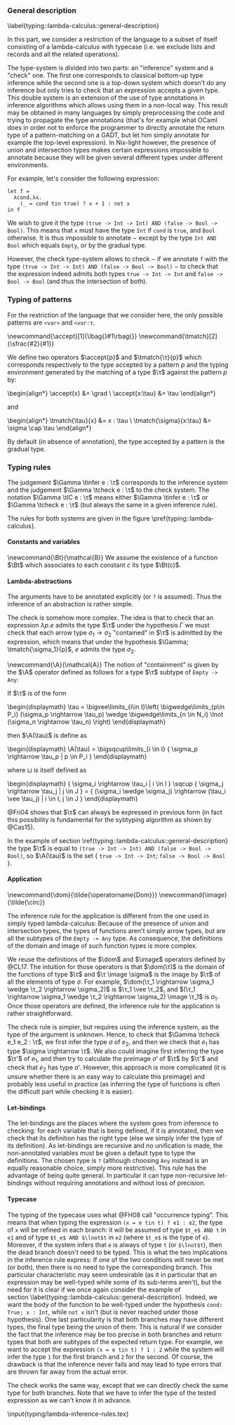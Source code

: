 ### General description
\label{typing::lambda-calculus::general-description}

In this part, we consider a restriction of the language to a subset of itself
consisting of a lambda-calculus with typecase (i.e. we exclude lists and
records and all the related operations).

The type-system is divided into two parts: an "inference" system and a "check"
one.
The first one corresponds to classical bottom-up type inference while the
second one is a top-down system which doesn't do any inference but only tries
to check that an expression accepts a given type.
This double system is an extension of the use of type annotations in inference
algorithms which allows using them in a non-local way. This result may be
obtained in many languages by simply preprocessing the code and trying to
propagate the type annotations (that's for example what OCaml does in order not
to enforce the programmer to directly annotate the return type of a
pattern-matching on a GADT, but let him simply annotate for example the
top-level expression).
In Nix-light however, the presence of union and intersection types makes
certain expressions impossible to annotate because they will be given several
different types under different environments.

For example, let's consider the following expression:

```
let f =
  λcond.λx.
    (_ = cond tin true) ? x + 1 : not x
in f
```

We wish to give it the type `(true -> Int -> Int) AND (false -> Bool -> Bool)`.
This means that `x` must have the type `Int` if `cond` is `true`, and `Bool`
otherwise.
It is thus impossible to annotate − except by the type `Int AND Bool` which
equals `Empty`, or by the gradual type.

However, the check type-system allows to check − if we annotate `f` with the
type `(true -> Int -> Int) AND (false -> Bool -> Bool)` − to check that the
expression indeed admits both types `true -> Int -> Int` and `false -> Bool ->
Bool` (and thus the intersection of both).

### Typing of patterns

For the restriction of the language that we consider here, the only possible
patterns are `<var>` and `<var:τ`.

\newcommand{\accept}[1]{\lbag{}#1\rbag{}}
\newcommand{\tmatch}[2]{\sfrac{#2}{#1}}

We define two operators $\accept{p}$ and $\tmatch{\τ}{p}$ which corresponds
respectively to the type accepted by a pattern $p$ and the typing environment
generated by the matching of a type $\τ$ against the pattern $p$ by:

\begin{align*}
  \accept{x} &= \grad \\
  \accept{x:\tau} &= \tau
\end{align*}

and

\begin{align*}
  \tmatch{\tau}{x} &= x : \tau \\
  \tmatch{\sigma}{x:\tau} &= \sigma \cap \tau
\end{align*}


By default (in absence of annotation), the type accepted by a pattern is the
gradual type.

### Typing rules

The judgement $\Gamma \tinfer e : \τ$ corresponds to the inference system and
the judgement $\Gamma \tcheck e : \τ$ to the check system.
The notation $\Gamma \tIC e : \τ$ means either $\Gamma \tinfer e : \τ$ or
$\Gamma \tcheck e : \τ$ (but always the same in a given inference rule).

The rules for both systems are given in the
figure \pref{typing::lambda-calculus}.

#### Constants and variables

\newcommand{\Bt}{\mathcal{B}}
We assume the existence of a function $\Bt$ which associates to each constant
$c$ its type $\Bt(c)$.

#### Lambda-abstractions

The arguments have to be annotated explicitly (or `?` is assumed). Thus the
inference of an abstraction is rather simple.

The check is somehow more complex. The idea is that to check that an expression
$\lambda p.e$ admits the type $\τ$ under the hypothesis $\Gamma$ we must check
that each arrow type $\sigma_1 \rightarrow \sigma_2$ "contained" in $\τ$ is
admitted by the expression, which means that under the hypothesis $\Gamma;
\tmatch{\sigma_1}{p}$, $e$ admits the type $\sigma_2$.

\newcommand{\A}{\mathcal{A}}
The notion of "containment" is given by the $\A$ operator defined as follows
for a type $\τ$ subtype of `Empty -> Any`:

If $\τ$ is of the form

\begin{displaymath}
  \tau = \bigvee\limits_{i\in I}\left(
    \bigwedge\limits_{p\in P_i} (\sigma_p \rightarrow \tau_p)
    \wedge \bigwedge\limits_{n \in N_i} \lnot (\sigma_n \rightarrow \tau_n)
  \right)
\end{displaymath}

then $\A(\tau)$ is define as

\begin{displaymath}
  \A(\tau) = \bigsqcup\limits_{i \in I} \{ \sigma_p \rightarrow \tau_p | p \in P_i \}
\end{displaymath}

where $\sqcup$ is itself defined as

\begin{displaymath}
  \{ \sigma_i \rightarrow \tau_i \| i \in I \} \sqcup \{ \sigma_j \rightarrow \tau_j \| j \in J \} =
    \{ (\sigma_i \wedge \sigma_j) \rightarrow (\tau_i \vee \tau_j) \| i \in I, j \in J \}
\end{displaymath}

@Fri04 shows that $\τ$ can always be expressed in previous form (in fact this
possibility is fundamental for the sybtyping algorithm as shown by @Cas15).

In the example of section \ref{typing::lambda-calculus::general-description}
the type $\τ$ is equal to `(true -> Int -> Int) AND (false -> Bool -> Bool)`,
so $\A(\tau)$ is the set $\{$ `true -> Int -> Int`; `false -> Bool -> Bool` $\}$.

#### Application

\newcommand{\dom}{\tilde{\operatorname{Dom}}}
\newcommand{\image}{\tilde{\circ}}

The inference rule for the application is different from the one used in simply
typed lambda-calculus: Because of the presence of union and intersection types,
the types of functions aren't simply arrow types, but are all the subtypes of
the `Empty -> Any` type.
As consequence, the definitions of the domain and image of such function
types is more complex.

We reuse the definitions of the $\dom$ and $\image$ operators defined by @CL17.
The intuition for those operators is that $\dom(\τ)$ is the domain of the
functions of type $\τ$ and $\τ \image \sigma$ is the image by $\τ$ of all the
elements of type $\sigma$.
For example, $\dom(\τ_1 \rightarrow \sigma_1 \wedge \τ_2 \rightarrow \sigma_2)$ is
$\τ_1 \vee \τ_2$, and $(\τ_1 \rightarrow \sigma_1 \wedge \τ_2 \rightarrow
\sigma_2) \image \τ_1$ is $\sigma_1$.
Once those operators are defined, the inference rule for the application is
rather straightforward.

The check rule is simpler, but requires using the inference system, as the type
of the argument is unknown.
Hence, to check that $\Gamma \tcheck e_1 e_2 : \τ$, we first infer the type
$\sigma$ of $e_2$, and then we check that $e_1$ has type $\sigma \rightarrow
\τ$.
We also could imagine first inferring the type $\τ'$ of $e_1$, and then
try to calculate the preimage $\sigma'$ of $\τ$ by $\τ'$ and check that $e_2$
has type $\sigma'$. However, this approach is more complicated (it is unsure
whether there is an easy way to calculate this preimage) and probably less
useful in practice (as inferring the type of functions is often the difficult
part while checking it is easier).

#### Let-bindings

The let-bindings are the places where the system goes from inference to
checking: for each variable that is being defined, if it is annotated, then we
check that its definition has the right type (else we simply infer the type of
its definition).
As let-bindings are recursive and no unification is made, the non-annotated
variables must be given a default type to type the definitions. The chosen type
is `?` (although choosing `Any` instead is an equally reasonable choice, simply
more restrictive).
This rule has the advantage of being quite general. In particular it can type
non-recursive let-bindings without requiring annotations and without loss of
precision.

#### Typecase

The typing of the typecase uses what @FH08 call "occurrence typing".
This means that when typing the expression `(x = e tin t) ? e1 : e2`, the type
of `x` will be refined in each branch: it will be assumed of type `$t_e$ AND t`
in `e1` and of type `$t_e$ AND $\lnot$t` in `e2` (where `$t_e$` is the type of
`e`).
Moreover, if the system infers that `e` is always of type `t` (or `$\lnot$t`),
then the dead branch doesn't need to be typed.
This is what the two implications in the inference rule express: If one of the
two conditions will never be met (or both), then there is no need to type the
corresponding branch.
This particular characteristic may seem undesirable (as it in particular that
an expression may be well-typed while some of its sub-terms aren't), but the
need for it is clear if we once again consider the example of
section \label{typing::lambda-calculus::general-description}.
Indeed, we want the body of the function to be well-typed under the hypothesis
`cond: True; x : Int`, while `not x` isn't (but is never reached under those
hypothesis).
One last particularity is that both branches may have different types, the
final type being the union of them.
This is natural if we consider the fact that the inference may be too precise
in both branches and return types that both are subtypes of the expected return
type.
For example, we want to accept the expression `(x = e tin t) ? 1 : 2` while the
system will infer the type `1` for the first branch and `2` for the second.
Of course, the drawback is that the inference never fails and may lead to type
errors that are thrown far away from the actual error.

The check works the same way, except that we can directly check the same type
for both branches. Note that we have to infer the type of the tested
expression as we can't know it in advance.

\input{typing/lambda-inference-rules.tex}
